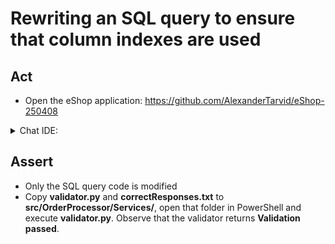 # Rewriting an SQL query to ensure that column indexes are used

## Act

- Open the eShop application:
<https://github.com/AlexanderTarvid/eShop-250408>

<details>
<summary>Chat IDE:</summary>

- Open file **src/OrderProcessor/Services/GracePeriodManagerService.cs**
- Open the chat AI interface and enter:

```text
The `ordering.orders` table has indexes on `OrderDate` and `OrderStatus` columns. Please rewrite the SQL query to ensure that these indexes are used.
```

- Submit the request
- Accept the suggestions
- Save the file

</details>

## Assert

- Only the SQL query code is modified
- Copy **validator.py** and **correctResponses.txt** to **src/OrderProcessor/Services/**, open that folder in PowerShell and execute **validator.py**. Observe that the validator returns **Validation passed**.
